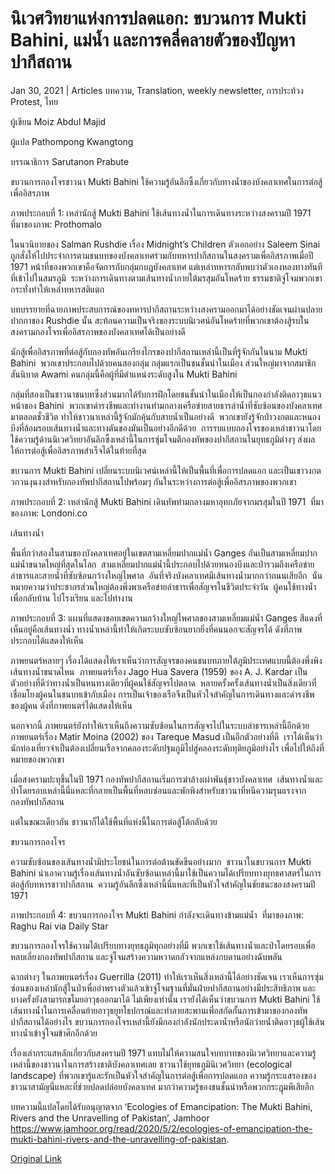 # นิเวศวิทยาแห่งการปลดแอก: ขบวนการ Mukti Bahini, แม่น้ำ และการคลี่คลายตัวของปัญหาปากีสถาน

Jan 30, 2021 | Articles บทความ, Translation, weekly newsletter, การประท้วง Protest, ไทย





ผู้เขียน Moiz Abdul Majid

ผู้แปล Pathompong Kwangtong

บรรณาธิการ Sarutanon Prabute

ขบวนการกองโจรชาวนา Mukti Bahini ใช้ความรู้อันลึกซึ้งเกี่ยวกับทางน้ำของบังคลาเทศในการต่อสู้เพื่ออิสรภาพ

ภาพประกอบที่ 1: เหล่านักสู้ Mukti Bahini ใช้เส้นทางน้ำในการเดินทางระหว่างสงครามปี 1971  ที่มาของภาพ: Prothomalo

ในนวนิยายของ Salman Rushdie เรื่อง Midnight’s Children ตัวเอกอย่าง Saleem Sinai ถูกสั่งให้ไปประจำการตามชนบทของบังคลาเทศร่วมกับทหารปากีสถานในสงครามเพื่ออิสรภาพเมื่อปี 1971 หน้าที่ของพวกเขาคือจัดการกับกลุ่มกบฎบังคลาเทศ แต่เหล่าทหารกลับพบว่าตัวเองหลงทางทันทีที่เข้าไปในสมรภูมิ  ระหว่างการเดินทางตามเส้นทางน้ำภายใต้มรสุมอันโหดร้าย ธรรมชาติจู่โจมพวกเขา กระทั่งทำให้เหล่าทหารสติแตก

บทบรรยายที่ฉายภาพประสบการณ์ของทหารปากีสถานระหว่างสงครามออกมาได้อย่างชัดเจนผ่านปลายปากกาของ Rushdie นั้น สะท้อนความเป็นจริงของระบบนิเวศน์อันโหดร้ายที่พวกเขาต้องสู้รบในสงครามกองโจรเพื่ออิสรภาพของบังคลาเทศได้เป็นอย่างดี

นักสู้เพื่ออิสรภาพที่ต่อสู้กับกองทัพอันเกรียงไกรของปากีสถานเหล่านี้เป็นที่รู้จักกันในนาม Mukti Bahini  พวกเขาประกอบไปด้วยคนสองกลุ่ม กลุ่มแรกเป็นชนชั้นนำในเมือง ส่วนใหญ่มาจากสมาชิกสันนิบาต Awami คนกลุ่มนี้คือผู้ที่มีตำแหน่งระดับสูงใน Mukti Bahini

กลุ่มที่สองเป็นชาวนาชนบทซึ่งส่วนมากได้รับการฝึกโดยชนชั้นนำในเมืองให้เป็นกองกำลังติดอาวุธแนวหน้าของ Bahini  พวกเขาดำรงชีพและทำงานท่ามกลางเครือข่ายสายธารลำน้ำที่ซับซ้อนของบังคลาเทศมาตลอดชั่วชีวิต ทำให้ชาวนาเหล่านี้รู้จักมักคุ้นกับสายน้ำเป็นอย่างดี  พวกเขายังรู้จักป่าวงกตและหนองบึงที่ล้อมรอบเส้นทางน้ำและทางตันของมันเป็นอย่างอีกดีด้วย  การรบแบบกองโจรของเหล่าชาวนาโดยใช้ความรู้ด้านนิเวศวิทยาอันลึกซึ้งเหล่านี้ในการซุ่มโจมตีกองทัพของปากีสถานในยุทธภูมิต่างๆ ส่งผลให้การต่อสู้เพื่ออิสรภาพสำเร็จได้ในท้ายที่สุด

ขบวนการ Mukti Bahini เปลี่ยนระบบนิเวศน์เหล่านี้ให้เป็นพื้นที่เพื่อการปลดแอก และเป็นเขาวงกตวกวนงุนงงสำหรับกองทัพปากีสถานไปพร้อมๆ กันในระหว่างการต่อสู้เพื่ออิสรภาพของพวกเขา

ภาพประกอบที่ 2: เหล่านักสู้ Mukti Bahini เดินทัพท่ามกลางมหาอุทกภัยจากมรสุมในปี 1971  ที่มาของภาพ: Londoni.co

เส้นทางน้ำ

พื้นที่กว่าสองในสามของบังคลาเทศอยู่ในเขตสามเหลี่ยมปากแม่น้ำ Ganges อันเป็นสามเหลี่ยมปากแม่น้ำขนาดใหญ่ที่สุดในโลก  สามเหลี่ยมปากแม่น้ำนี้ประกอบไปด้วยหนองบึงและป่ารวมถึงเครือข่ายลำธารและสายน้ำที่ซับซ้อนกว้างใหญ่ไพศาล  อันที่จริงบังคลาเทศมีเส้นทางน้ำมากกว่าถนนเสียอีก  นั่นหมายความว่าประชากรส่วนใหญ่ต้องพึ่งพาเครือข่ายลำธารเพื่อสัญจรในชีวิตประจำวัน  ผู้คนใช้ทางน้ำเพื่อกลับบ้าน ไปโรงเรียน และไปทำงาน

ภาพประกอบที่ 3: แผนที่แสดงขอบเขตความกว้างใหญ่ไพศาลของสามเหลี่ยมแม่น้ำ Ganges สีแดงที่เห็นอยู่คือเส้นทางน้ำ ทางน้ำเหล่านี้ทำให้เกิดระบบซับซ้อนยากยิ่งที่คนนอกจะสัญจรได้ ดังที่ภาพประกอบได้แสดงให้เห็น

ภาพยนตร์หลายๆ เรื่องได้แสดงให้เราเห็นว่าการสัญจรของคนชนบทภายใต้ภูมิประเทศแบบนี้ต้องพึ่งพิงเส้นทางน้ำขนาดไหน  ภาพยนตร์เรื่อง Jago Hua Savera (1959) ของ A. J. Kardar เป็นตัวอย่างที่ดีว่าทางน้ำเป็นหนทางเดียวที่ผู้คนใช้สัญจรไปตลาด  หลายครั้งครั้งเส้นทางน้ำเป็นสิ่งเดียวที่เชื่อมโยงผู้คนในชนบทเข้ากับเมือง การเป็นเจ้าของเรือจึงเป็นหัวใจสำคัญในการเดินทางและดำรงชีพของผู้คน ดังที่ภาพยนตร์ได้แสดงให้เห็น

นอกจากนี้ ภาพยนตร์ยังทำให้เราเห็นถึงความซับซ้อนในการสัญจรไปในระบบลำธารเหล่านี้อีกด้วย  ภาพยนตร์เรื่อง Matir Moina (2002) ของ Tareque Masud เป็นอีกตัวอย่างที่ดี  เราได้เห็นว่านักท่องเที่ยวจำเป็นต้องเปลี่ยนเรือจากคลองระดับปฐมภูมิไปสู่คลองระดับทุติยภูมิอย่างไร เพื่อไปให้ถึงที่หมายของพวกเขา

เมื่อสงครามปะทุขึ้นในปี 1971 กองทัพปากีสถานเริ่มการฆ่าล้างเผ่าพันธุ์ชาวบังคลาเทศ  เส้นทางน้ำและป่าโดยรอบเหล่านี้นี่แหละที่กลายเป็นพื้นที่หลบซ่อนและพักพิงสำหรับชาวนาที่หนีความรุนแรงจากกองทัพปากีสถาน

แต่ในขณะเดียวกัน ชาวนาก็ได้ใช้พื้นที่แห่งนี้ในการต่อสู้โต้กลับด้วย

ขบวนการกองโจร

ความซับซ้อนของเส้นทางน้ำมีประโยชน์ในการต่อต้านขัดขืนอย่างมาก  ชาวนาในขบวนการ Mukti Bahini นำเอาความรู้เรื่องเส้นทางน้ำอันซับซ้อนเหล่านี้มาใช้เป็นความได้เปรียบทางยุทธศาสตร์ในการต่อสู้กับทหารชาวปากีสถาน  ความรู้อันลึกซึ้งเหล่านี้นี่แหละที่เป็นหัวใจสำคัญในชัยชนะของสงครามปี 1971

ภาพประกอบที่ 4: ขบวนการกองโจร Mukti Bahini กำลังจะเดินทางข้ามแม่น้ำ  ที่มาของภาพ: Raghu Rai via Daily Star

ขบวนการกองโจรใช้ความได้เปรียบทางยุทธภูมิทุกอย่างที่มี พวกเขาใช้เส้นทางน้ำและป่าโดยรอบเพื่อหลบเลี่ยงกองทัพปากีสถาน และจู่โจมสร้างความหวาดกลัวจากแหล่งกบดานอย่างฉับพลัน

ฉากต่างๆ ในภาพยนตร์เรื่อง Guerrilla (2011) ทำให้เราเห็นสิ่งเหล่านี้ได้อย่างชัดเจน เราเห็นการซุ่มซ่อนของเหล่านักสู้ในป่าเพื่ออำพรางตัวแล้วเข้าจู่โจมฐานที่มั่นฝ่ายปากีสถานอย่างมีประสิทธิภาพ และบางครั้งยังสามารถขโมยอาวุธออกมาได้ ไม่เพียงเท่านั้น เรายังได้เห็นว่าขบวนการ Mukti Bahini ใช้เส้นทางน้ำในการเคลื่อนย้ายอาวุธยุทโธปกรณ์และทำลายสะพานเพื่อสกัดกั้นการเข้ามาของกองทัพปากีสถานได้อย่างไร ขบวนการกองโจรเหล่านี้ยังมีกองกำลังนักประดาน้ำหรือนักว่ายน้ำติดอาวุธผู้ใช้เส้นทางน้ำเข้าจู่โจมข้าศึกอีกด้วย

เรื่องเล่ากระแสหลักเกี่ยวกับสงครามปี 1971 แทบไม่ให้ความสนใจบทบาทของนิเวศวิทยาและความรู้เหล่านี้ของชาวนาในการสร้างชาติบังคลาเทศเลย ชาวนาใช้ยุทธภูมินิเวศวิทยา (ecological landscape) ที่พวกเขารู้และรักเป็นหัวใจสำคัญในการต่อสู้เพื่อการปลดแอก ความรู้กระแสรองของชาวนาสามัญนี่แหละที่ช่วยปลดปล่อยบังคลาเทศ มากว่าความรู้ของชนชั้นนำหรือพวกกระฎุมพีเสียอีก



บทความนี้แปลโดยได้รับอนุญาตจาก ‘Ecologies of Emancipation: The Mukti Bahini, Rivers and the Unravelling of Pakistan’, Jamhoor <https://www.jamhoor.org/read/2020/5/2/ecologies-of-emancipation-the-mukti-bahini-rivers-and-the-unravelling-of-pakistan>.



[Original Link](https://www.dindeng.com/ecologies-of-emancipation/)